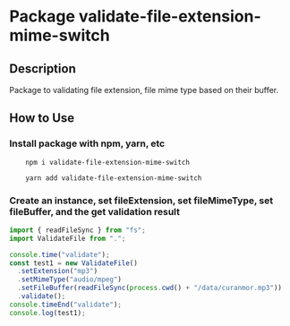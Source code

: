 # Package validate-file-extension-mime-switch

## Description

Package to validating file extension, file mime type based on their buffer.

## How to Use

### Install package with npm, yarn, etc

```shell
    npm i validate-file-extension-mime-switch
```

```shell
    yarn add validate-file-extension-mime-switch
```

### Create an instance, set fileExtension, set fileMimeType, set fileBuffer, and the get validation result

```ts
import { readFileSync } from "fs";
import ValidateFile from ".";

console.time("validate");
const test1 = new ValidateFile()
  .setExtension("mp3")
  .setMimeType("audio/mpeg")
  .setFileBuffer(readFileSync(process.cwd() + "/data/curanmor.mp3"))
  .validate();
console.timeEnd("validate");
console.log(test1);
```
